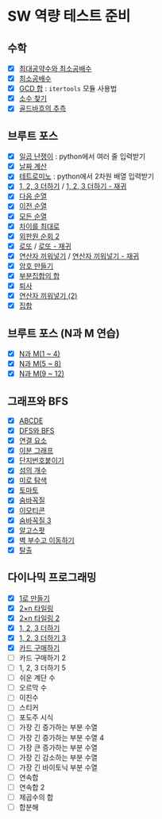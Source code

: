 # SW 역량 테스트 준비

## 수학
- [X] [최대공약수와 최소공배수](https://github.com/Kwakcena/codeplus-SW-competency/pull/1)
- [X] [최소공배수](https://github.com/Kwakcena/codeplus-SW-competency/pull/2)
- [X] [GCD 합](https://github.com/Kwakcena/codeplus-SW-competency/pull/3) : `itertools` 모듈 사용법
- [X] [소수 찾기](https://github.com/Kwakcena/codeplus-SW-competency/pull/4)
- [X] [골드바흐의 추측](https://github.com/Kwakcena/codeplus-SW-competency/pull/5)

## 브루트 포스
- [X] [일곱 난쟁이](https://github.com/Kwakcena/codeplus-SW-competency/pull/6) : python에서 여러 줄 입력받기
- [X] [날짜 계산](https://github.com/Kwakcena/codeplus-SW-competency/pull/7)
- [X] [테트로미노](https://github.com/Kwakcena/codeplus-SW-competency/pull/8) : python에서 2차원 배열 입력받기
- [X] [1, 2, 3 더하기](https://github.com/Kwakcena/codeplus-SW-competency/pull/9) / [1, 2, 3 더하기 - 재귀](https://github.com/Kwakcena/codeplus-SW-competency/pull/18)
- [X] [다음 순열](https://github.com/Kwakcena/codeplus-SW-competency/pull/10)
- [X] [이전 순열](https://github.com/Kwakcena/codeplus-SW-competency/pull/11)
- [X] [모든 순열](https://github.com/Kwakcena/codeplus-SW-competency/pull/12)
- [X] [차이를 최대로](https://github.com/Kwakcena/codeplus-SW-competency/pull/13)
- [X] [외판원 순회 2](https://github.com/Kwakcena/codeplus-SW-competency/pull/14)
- [X] [로또](https://github.com/Kwakcena/codeplus-SW-competency/pull/15) / [로또 - 재귀](https://github.com/Kwakcena/codeplus-SW-competency/pull/20)
- [X] [연산자 끼워넣기](https://github.com/Kwakcena/codeplus-SW-competency/pull/17) / [연산자 끼워넣기 - 재귀](https://github.com/Kwakcena/codeplus-SW-competency/pull/23)
- [X] [암호 만들기](https://github.com/Kwakcena/codeplus-SW-competency/pull/19)
- [X] [부분집합의 합](https://github.com/Kwakcena/codeplus-SW-competency/pull/21)
- [X] [퇴사](https://github.com/Kwakcena/codeplus-SW-competency/pull/22)
- [X] [연산자 끼워넣기 (2)](https://github.com/Kwakcena/codeplus-SW-competency/pull/23)
- [X] [집합](https://github.com/Kwakcena/codeplus-SW-competency/pull/25)

## 브루트 포스 (N과 M 연습)
- [X] [N과 M(1 ~ 4)](https://github.com/Kwakcena/codeplus-SW-competency/pull/42)
- [X] [N과 M(5 ~ 8)](https://github.com/Kwakcena/codeplus-SW-competency/pull/43)
- [X] [N과 M(9 ~ 12)](https://github.com/Kwakcena/codeplus-SW-competency/pull/44)

## 그래프와 BFS
- [X] [ABCDE](https://github.com/Kwakcena/codeplus-SW-competency/pull/27)
- [X] [DFS와 BFS](https://github.com/Kwakcena/codeplus-SW-competency/pull/26)
- [X] [연결 요소](https://github.com/Kwakcena/codeplus-SW-competency/pull/28)
- [X] [이분 그래프](https://github.com/Kwakcena/codeplus-SW-competency/pull/30)
- [X] [단지번호붙이기](https://github.com/Kwakcena/codeplus-SW-competency/pull/31)
- [X] [섬의 개수](https://github.com/Kwakcena/codeplus-SW-competency/pull/40)
- [X] [미로 탐색](https://github.com/Kwakcena/codeplus-SW-competency/pull/32)
- [X] [토마토](https://github.com/Kwakcena/codeplus-SW-competency/pull/33)
- [X] [숨바꼭질](https://github.com/Kwakcena/codeplus-SW-competency/pull/34)
- [X] [이모티콘](https://github.com/Kwakcena/codeplus-SW-competency/pull/35)
- [X] [숨바꼭질 3](https://github.com/Kwakcena/codeplus-SW-competency/pull/36)
- [X] [알고스팟](https://github.com/Kwakcena/codeplus-SW-competency/pull/37)
- [X] [벽 부수고 이동하기](https://github.com/Kwakcena/codeplus-SW-competency/pull/38)
- [X] [탈출](https://github.com/Kwakcena/codeplus-SW-competency/pull/39)

## 다이나믹 프로그래밍
- [X] [1로 만들기](https://github.com/Kwakcena/codeplus-SW-competency/pull/45)
- [X] [2×n 타일링](https://github.com/Kwakcena/codeplus-SW-competency/pull/46)
- [X] [2×n 타일링 2](https://github.com/Kwakcena/codeplus-SW-competency/pull/47)
- [X] [1, 2, 3 더하기](https://github.com/Kwakcena/codeplus-SW-competency/pull/48)
- [X] [1, 2, 3 더하기 3](https://github.com/Kwakcena/codeplus-SW-competency/pull/49)
- [X] [카드 구매하기](https://github.com/Kwakcena/codeplus-SW-competency/pull/50)
- [ ] 카드 구매하기 2
- [ ] 1, 2, 3 더하기 5
- [ ] 쉬운 계단 수
- [ ] 오르막 수
- [ ] 이친수
- [ ] 스티커
- [ ] 포도주 시식
- [ ] 가장 긴 증가하는 부분 수열
- [ ] 가장 긴 증가하는 부분 수열 4
- [ ] 가장 큰 증가하는 부분 수열
- [ ] 가장 긴 감소하는 부분 수열
- [ ] 가장 긴 바이토닉 부분 수열
- [ ] 연속합
- [ ] 연속합 2
- [ ] 제곱수의 합
- [ ] 합분해

